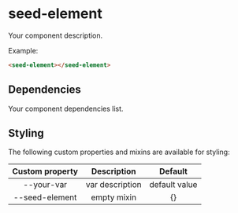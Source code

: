 # seed-element

Your component description.

Example:
```html
<seed-element></seed-element>
```

## Dependencies

Your component dependencies list.

## Styling

The following custom properties and mixins are available for styling:

| Custom property | Description     | Default        |
|:---------------:|:---------------:| :-------------:|
| --your-var      | var description | default value  |
| --seed-element  | empty mixin     | {}             |
